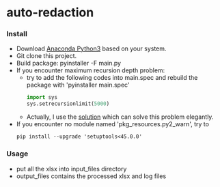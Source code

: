 # auto-redaction

### Install
* Download [Anaconda Python3](https://www.anaconda.com/products/individual) based on your system.
* Git clone this project.
* Build package: pyinstaller -F main.py
* If you encounter maximum recursion depth problem:
  * try to add the following codes into main.spec and rebuild the package with 'pyinstaller main.spec'
    ```python
    import sys
    sys.setrecursionlimit(5000)
    ```
  * Actually, I use the [solution](https://stackoverflow.com/a/60756018/4168774) which can solve this problem elegantly.
* If you encounter no module named 'pkg_resources.py2_warn', try to 
    ```
    pip install --upgrade 'setuptools<45.0.0'
    ```
    
### Usage
* put all the xlsx into input_files directory
* output_files contains the processed xlsx and log files